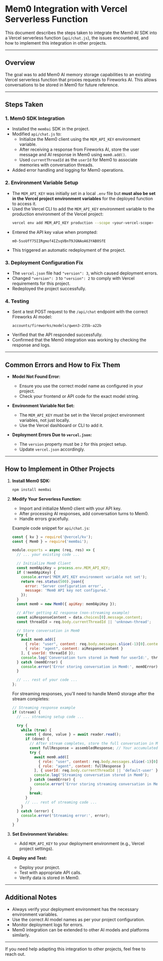 # Mem0 Integration with Vercel Serverless Function

This document describes the steps taken to integrate the Mem0 AI SDK into a Vercel serverless function (`api/chat.js`), the issues encountered, and how to implement this integration in other projects.

---

## Overview

The goal was to add Mem0 AI memory storage capabilities to an existing Vercel serverless function that proxies requests to Fireworks AI. This allows conversations to be stored in Mem0 for future reference.

---

## Steps Taken

### 1. Mem0 SDK Integration

- Installed the `mem0ai` SDK in the project.
- Modified `api/chat.js` to:
  - Initialize the Mem0 client using the `MEM_API_KEY` environment variable.
  - After receiving a response from Fireworks AI, store the user message and AI response in Mem0 using `mem0.add()`.
  - Used `currentThreadId` as the `userId` for Mem0 to associate memories with conversation threads.
- Added error handling and logging for Mem0 operations.

### 2. Environment Variable Setup

- The `MEM_API_KEY` was initially set in a local `.env` file but **must also be set in the Vercel project environment variables** for the deployed function to access it.
- Used the Vercel CLI to add the `MEM_API_KEY` environment variable to the production environment of the Vercel project:
  ```bash
  vercel env add MEM_API_KEY production --scope <your-vercel-scope>
  ```
- Entered the API key value when prompted:
  ```
  m0-5soUff75IIRgmof4IZsqVBnT9JGNAoA63YAB0SfE
  ```
- This triggered an automatic redeployment of the project.

### 3. Deployment Configuration Fix

- The `vercel.json` file had `"version": 3`, which caused deployment errors.
- Changed `"version": 3` to `"version": 2` to comply with Vercel requirements for this project.
- Redeployed the project successfully.

### 4. Testing

- Sent a test POST request to the `/api/chat` endpoint with the correct Fireworks AI model:
  ```
  accounts/fireworks/models/qwen3-235b-a22b
  ```
- Verified that the API responded successfully.
- Confirmed that the Mem0 integration was working by checking the response and logs.

---

## Common Errors and How to Fix Them

- **Model Not Found Error:**
  - Ensure you use the correct model name as configured in your project.
  - Check your frontend or API code for the exact model string.

- **Environment Variable Not Set:**
  - The `MEM_API_KEY` must be set in the Vercel project environment variables, not just locally.
  - Use the Vercel dashboard or CLI to add it.

- **Deployment Errors Due to `vercel.json`:**
  - The `version` property must be `2` for this project setup.
  - Update `vercel.json` accordingly.

---

## How to Implement in Other Projects

1. **Install Mem0 SDK:**
   ```bash
   npm install mem0ai
   ```

2. **Modify Your Serverless Function:**
   - Import and initialize Mem0 client with your API key.
   - After processing AI responses, add conversation turns to Mem0.
   - Handle errors gracefully.

   Example code snippet for `api/chat.js`:

   ```javascript
   const { kv } = require('@vercel/kv');
   const { Mem0 } = require('mem0ai');

   module.exports = async (req, res) => {
     // ... your existing code ...

     // Initialize Mem0 Client
     const mem0ApiKey = process.env.MEM_API_KEY;
     if (!mem0ApiKey) {
       console.error('MEM_API_KEY environment variable not set');
       return res.status(500).json({ 
         error: 'Server configuration error',
         message: 'Mem0 API key not configured.' 
       });
     }
     const mem0 = new Mem0({ apiKey: mem0ApiKey });

     // After getting AI response (non-streaming example)
     const aiResponseContent = data.choices[0].message.content;
     const threadId = req.body.currentThreadId || 'unknown-thread';

     // Store conversation in Mem0
     try {
       await mem0.add([
         { role: "user", content: req.body.messages.slice(-1)[0].content },
         { role: "agent", content: aiResponseContent }
       ], { userId: threadId });
       console.log('Conversation turn stored in Mem0 for userId:', threadId);
     } catch (mem0Error) {
       console.error('Error storing conversation in Mem0:', mem0Error);
     }

     // ... rest of your code ...
   };
   ```

   For streaming responses, you'll need to handle Mem0 storage after the stream completes:

   ```javascript
   // Streaming response example
   if (stream) {
     // ... streaming setup code ...

     try {
       while (true) {
         const { done, value } = await reader.read();
         if (done) {
           // After stream completes, store the full conversation in Mem0
           const fullResponse = assembledResponse; // Your accumulated response
           try {
             await mem0.add([
               { role: "user", content: req.body.messages.slice(-1)[0].content },
               { role: "agent", content: fullResponse }
             ], { userId: req.body.currentThreadId || 'default-user' });
             console.log('Streaming conversation stored in Mem0');
           } catch (mem0Error) {
             console.error('Error storing streaming conversation in Mem0:', mem0Error);
           }
           break;
         }
         // ... rest of streaming code ...
       }
     } catch (error) {
       console.error('Streaming error:', error);
     }
   }
   ```

3. **Set Environment Variables:**
   - Add `MEM_API_KEY` to your deployment environment (e.g., Vercel project settings).

4. **Deploy and Test:**
   - Deploy your project.
   - Test with appropriate API calls.
   - Verify data is stored in Mem0.

---

## Additional Notes

- Always verify your deployment environment has the necessary environment variables.
- Use the correct AI model names as per your project configuration.
- Monitor deployment logs for errors.
- Mem0 integration can be extended to other AI models and platforms similarly.

---

If you need help adapting this integration to other projects, feel free to reach out.
